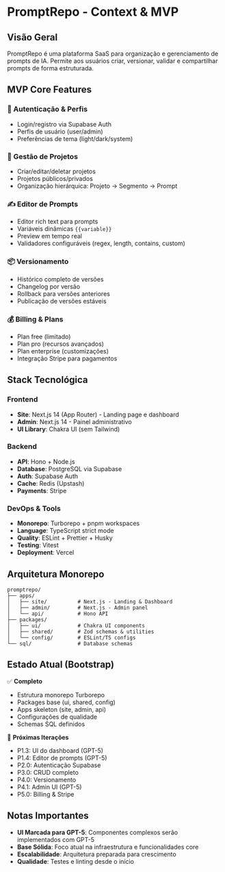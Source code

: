 # PromptRepo - Context & MVP

## Visão Geral

PromptRepo é uma plataforma SaaS para organização e gerenciamento de prompts de IA. Permite aos usuários criar, versionar, validar e compartilhar prompts de forma estruturada.

## MVP Core Features

### 🔐 Autenticação & Perfis

- Login/registro via Supabase Auth
- Perfis de usuário (user/admin)
- Preferências de tema (light/dark/system)

### 📁 Gestão de Projetos

- Criar/editar/deletar projetos
- Projetos públicos/privados
- Organização hierárquica: Projeto → Segmento → Prompt

### ✍️ Editor de Prompts

- Editor rich text para prompts
- Variáveis dinâmicas `{{variable}}`
- Preview em tempo real
- Validadores configuráveis (regex, length, contains, custom)

### 📦 Versionamento

- Histórico completo de versões
- Changelog por versão
- Rollback para versões anteriores
- Publicação de versões estáveis

### 💰 Billing & Plans

- Plan free (limitado)
- Plan pro (recursos avançados)
- Plan enterprise (customizações)
- Integração Stripe para pagamentos

## Stack Tecnológica

### Frontend

- **Site**: Next.js 14 (App Router) - Landing page e dashboard
- **Admin**: Next.js 14 - Painel administrativo
- **UI Library**: Chakra UI (sem Tailwind)

### Backend

- **API**: Hono + Node.js
- **Database**: PostgreSQL via Supabase
- **Auth**: Supabase Auth
- **Cache**: Redis (Upstash)
- **Payments**: Stripe

### DevOps & Tools

- **Monorepo**: Turborepo + pnpm workspaces
- **Language**: TypeScript strict mode
- **Quality**: ESLint + Prettier + Husky
- **Testing**: Vitest
- **Deployment**: Vercel

## Arquitetura Monorepo

```
promptrepo/
├── apps/
│   ├── site/          # Next.js - Landing & Dashboard
│   ├── admin/         # Next.js - Admin panel
│   └── api/           # Hono API
├── packages/
│   ├── ui/            # Chakra UI components
│   ├── shared/        # Zod schemas & utilities
│   └── config/        # ESLint/TS configs
└── sql/               # Database schemas
```

## Estado Atual (Bootstrap)

✅ **Completo**

- Estrutura monorepo Turborepo
- Packages base (ui, shared, config)
- Apps skeleton (site, admin, api)
- Configurações de qualidade
- Schemas SQL definidos

🔄 **Próximas Iterações**

- P1.3: UI do dashboard (GPT-5)
- P1.4: Editor de prompts (GPT-5)
- P2.0: Autenticação Supabase
- P3.0: CRUD completo
- P4.0: Versionamento
- P4.1: Admin UI (GPT-5)
- P5.0: Billing & Stripe

## Notas Importantes

- **UI Marcada para GPT-5**: Componentes complexos serão implementados com GPT-5
- **Base Sólida**: Foco atual na infraestrutura e funcionalidades core
- **Escalabilidade**: Arquitetura preparada para crescimento
- **Qualidade**: Testes e linting desde o início
